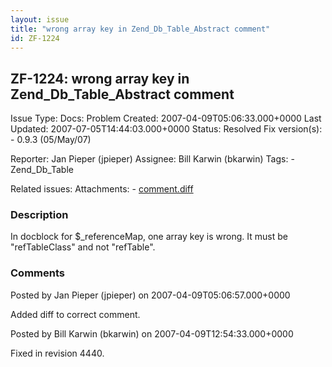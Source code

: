 ```yaml
---
layout: issue
title: "wrong array key in Zend_Db_Table_Abstract comment"
id: ZF-1224
---
```


ZF-1224: wrong array key in Zend\_Db\_Table\_Abstract comment
-------------------------------------------------------------

 Issue Type: Docs: Problem Created: 2007-04-09T05:06:33.000+0000 Last Updated: 2007-07-05T14:44:03.000+0000 Status: Resolved Fix version(s): - 0.9.3 (05/May/07)
 
 Reporter:  Jan Pieper (jpieper)  Assignee:  Bill Karwin (bkarwin)  Tags: - Zend\_Db\_Table
 
 Related issues: 
 Attachments: - [comment.diff](/issues/secure/attachment/10400/comment.diff)
 
### Description

In docblock for $\_referenceMap, one array key is wrong. It must be "refTableClass" and not "refTable".

 

 

### Comments

Posted by Jan Pieper (jpieper) on 2007-04-09T05:06:57.000+0000

Added diff to correct comment.

 

 

Posted by Bill Karwin (bkarwin) on 2007-04-09T12:54:33.000+0000

Fixed in revision 4440.

 

 